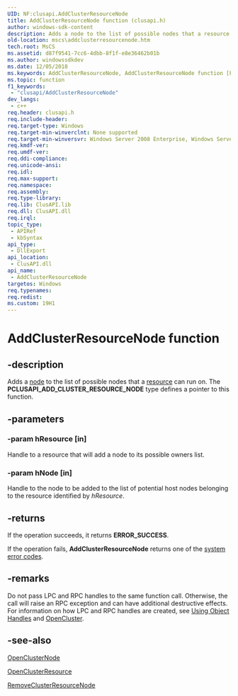 ```yaml
---
UID: NF:clusapi.AddClusterResourceNode
title: AddClusterResourceNode function (clusapi.h)
author: windows-sdk-content
description: Adds a node to the list of possible nodes that a resource can run on.
old-location: mscs\addclusterresourcenode.htm
tech.root: MsCS
ms.assetid: d87f9541-7cc6-4dbb-8f1f-e8e36462b01b
ms.author: windowssdkdev
ms.date: 12/05/2018
ms.keywords: AddClusterResourceNode, AddClusterResourceNode function [Failover Cluster], PCLUSAPI_ADD_CLUSTER_RESOURCE_NODE, PCLUSAPI_ADD_CLUSTER_RESOURCE_NODE function [Failover Cluster], _wolf_addclusterresourcenode, clusapi/AddClusterResourceNode, clusapi/PCLUSAPI_ADD_CLUSTER_RESOURCE_NODE, mscs.addclusterresourcenode
ms.topic: function
f1_keywords: 
 - "clusapi/AddClusterResourceNode"
dev_langs:
 - c++
req.header: clusapi.h
req.include-header: 
req.target-type: Windows
req.target-min-winverclnt: None supported
req.target-min-winversvr: Windows Server 2008 Enterprise, Windows Server 2008 Datacenter
req.kmdf-ver: 
req.umdf-ver: 
req.ddi-compliance: 
req.unicode-ansi: 
req.idl: 
req.max-support: 
req.namespace: 
req.assembly: 
req.type-library: 
req.lib: ClusAPI.lib
req.dll: ClusAPI.dll
req.irql: 
topic_type:
 - APIRef
 - kbSyntax
api_type:
 - DllExport
api_location:
 - ClusAPI.dll
api_name:
 - AddClusterResourceNode
targetos: Windows
req.typenames: 
req.redist: 
ms.custom: 19H1
---
```


# AddClusterResourceNode function


## -description


Adds a <a href="https://docs.microsoft.com/previous-versions/windows/desktop/mscs/nodes">node</a> to the list of possible nodes that a 
    <a href="https://docs.microsoft.com/previous-versions/windows/desktop/mscs/resources">resource</a> can run on. The 
    <b>PCLUSAPI_ADD_CLUSTER_RESOURCE_NODE</b> type defines a pointer to this function.


## -parameters




### -param hResource [in]

Handle to a resource that will add a node to its possible owners list.


### -param hNode [in]

Handle to the node to be added to the list of potential host nodes belonging to the resource identified by 
      <i>hResource</i>.


## -returns



If the operation succeeds, it returns <b>ERROR_SUCCESS</b>.

If the operation fails, 
       <b>AddClusterResourceNode</b> returns one of the 
       <a href="https://docs.microsoft.com/windows/desktop/Debug/system-error-codes">system error codes</a>.




## -remarks



Do not pass LPC and RPC handles to the same function call. Otherwise, the call will raise an RPC exception and 
    can have additional destructive effects. For information on how LPC and RPC handles are created, see 
    <a href="https://docs.microsoft.com/previous-versions/windows/desktop/mscs/using-object-handles">Using Object Handles</a> and 
    <a href="https://docs.microsoft.com/windows/desktop/api/clusapi/nf-clusapi-opencluster">OpenCluster</a>.




## -see-also




<a href="https://docs.microsoft.com/windows/desktop/api/clusapi/nf-clusapi-openclusternode">OpenClusterNode</a>



<a href="https://docs.microsoft.com/windows/desktop/api/clusapi/nf-clusapi-openclusterresource">OpenClusterResource</a>



<a href="https://docs.microsoft.com/windows/desktop/api/clusapi/nf-clusapi-removeclusterresourcenode">RemoveClusterResourceNode</a>
 

 


